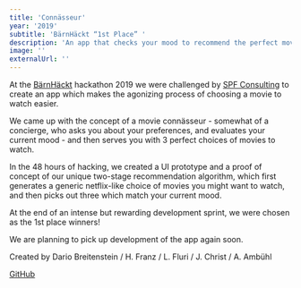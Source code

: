 ```yaml
---
title: 'Connässeur'
year: '2019'
subtitle: 'BärnHäckt “1st Place” '
description: 'An app that checks your mood to recommend the perfect movie'
image: ''
externalUrl: ''
---
```


At the [BärnHäckt](https://www.bernhackt.ch/) hackathon 2019 we were challenged by [SPF Consulting](https://www.spf-consulting.ch/) to create an app which makes the agonizing process of choosing a movie to watch easier.

We came up with the concept of a movie connässeur - somewhat of a concierge, who asks you about your preferences, and evaluates your current mood - and then serves you with 3 perfect choices of movies to watch.

In the 48 hours of hacking, we created a UI prototype and a proof of concept of our unique two-stage recommendation algorithm, which first generates a generic netflix-like choice of movies you might want to watch, and then picks out three which match your current mood.

At the end of an intense but rewarding development sprint, we were chosen as the 1st place winners!

We are planning to pick up development of the app again soon.

Created by Dario Breitenstein / H. Franz / L. Fluri / J. Christ / A. Ambühl

[GitHub](https://github.com/chdabre/bernhackt-filmimperium-fruendinne)


